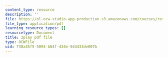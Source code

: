 ```yaml
---
content_type: resource
description: ''
file: https://ol-ocw-studio-app-production.s3.amazonaws.com/courses/res-8-007-cosmic-origin-of-the-chemical-elements-fall-2019/738a45f55894b64f434e544433de007b_lEnolaQmkMw.pdf
file_type: application/pdf
learning_resource_types: []
resourcetype: Document
title: 3play pdf file
type: OCWFile
uid: 738a45f5-5894-b64f-434e-544433de007b
---
```

